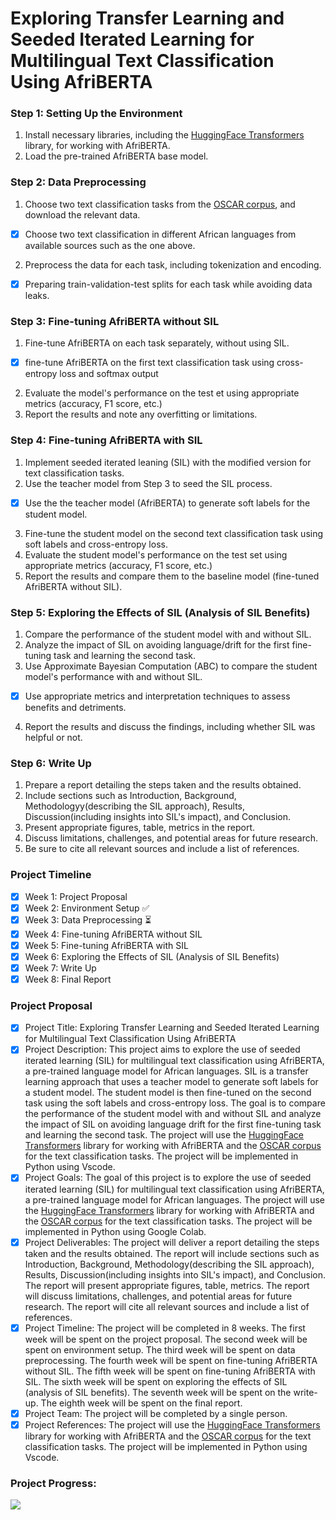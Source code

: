 # Exploring Transfer Learning and Seeded Iterated Learning for Multilingual Text Classification Using AfriBERTA

### Step 1: Setting Up the Environment

1.  Install necessary libraries, including the [HuggingFace Transformers](https://huggingface.co/transformers/) library, for working with AfriBERTA.
2.  Load the pre-trained AfriBERTA base model.

### Step 2: Data Preprocessing

1.  Choose two text classification tasks from the [OSCAR corpus](https://oscar-corpus.com/), and download the relevant data.

-   [x] Choose two text classification in different African languages from available sources such as the one above.

2.  Preprocess the data for each task, including tokenization and encoding.

-   [x] Preparing train-validation-test splits for each task while avoiding data leaks.

### Step 3: Fine-tuning AfriBERTA without SIL

1.  Fine-tune AfriBERTA on each task separately, without using SIL.

-   [x] fine-tune AfriBERTA on the first text classification task using cross-entropy loss and softmax output

2.  Evaluate the model's performance on the test et using appropriate metrics (accuracy, F1 score, etc.)
3.  Report the results and note any overfitting or limitations.

### Step 4: Fine-tuning AfriBERTA with SIL

1.  Implement seeded iterated leaning (SIL) with the modified version for text classification tasks.
2.  Use the teacher model from Step 3 to seed the SIL process.

-   [x] Use the the teacher model (AfriBERTA) to generate soft labels for the student model.

3.  Fine-tune the student model on the second text classification task using soft labels and cross-entropy loss.
4.  Evaluate the student model's performance on the test set using appropriate metrics (accuracy, F1 score, etc.)
5.  Report the results and compare them to the baseline model (fine-tuned AfriBERTA without SIL).

### Step 5: Exploring the Effects of SIL (Analysis of SIL Benefits)

1.  Compare the performance of the student model with and without SIL.
2.  Analyze the impact of SIL on avoiding language/drift for the first fine-tuning task and learning the second task.
3.  Use Approximate Bayesian Computation (ABC) to compare the student model's performance with and without SIL.

-   [x] Use appropriate metrics and interpretation techniques to assess benefits and detriments.

4.  Report the results and discuss the findings, including whether SIL was helpful or not.

### Step 6: Write Up

1.  Prepare a report detailing the steps taken and the results obtained.
2.  Include sections such as Introduction, Background, Methodologyy(describing the SIL approach), Results, Discussion(including insights into SIL's impact), and Conclusion.
3.  Present appropriate figures, table, metrics in the report.
4.  Discuss limitations, challenges, and potential areas for future research.
5.  Be sure to cite all relevant sources and include a list of references.

### Project Timeline

-   [x] Week 1: Project Proposal
-   [x] Week 2: Environment Setup ✅
-   [x] Week 3: Data Preprocessing ⏳
-   [x] Week 4: Fine-tuning AfriBERTA without SIL
-   [x] Week 5: Fine-tuning AfriBERTA with SIL
-   [x] Week 6: Exploring the Effects of SIL (Analysis of SIL Benefits)
-   [x] Week 7: Write Up
-   [x] Week 8: Final Report

### Project Proposal

-   [x] Project Title: Exploring Transfer Learning and Seeded Iterated Learning for Multilingual Text Classification Using AfriBERTA
-   [x] Project Description: This project aims to explore the use of seeded iterated learning (SIL) for multilingual text classification using AfriBERTA, a pre-trained language model for African languages. SIL is a transfer learning approach that uses a teacher model to generate soft labels for a student model. The student model is then fine-tuned on the second task using the soft labels and cross-entropy loss. The goal is to compare the performance of the student model with and without SIL and analyze the impact of SIL on avoiding language drift for the first fine-tuning task and learning the second task. The project will use the [HuggingFace Transformers](https://huggingface.co/transformers/) library for working with AfriBERTA and the [OSCAR corpus](https://oscar-corpus.com/) for the text classification tasks. The project will be implemented in Python using Vscode.
-   [x] Project Goals: The goal of this project is to explore the use of seeded iterated learning (SIL) for multilingual text classification using AfriBERTA, a pre-trained language model for African languages. The project will use the [HuggingFace Transformers](https://huggingface.co/transformers/) library for working with AfriBERTA and the [OSCAR corpus](https://oscar-corpus.com/) for the text classification tasks. The project will be implemented in Python using Google Colab.
-   [x] Project Deliverables: The project will deliver a report detailing the steps taken and the results obtained. The report will include sections such as Introduction, Background, Methodology(describing the SIL approach), Results, Discussion(including insights into SIL's impact), and Conclusion. The report will present appropriate figures, table, metrics. The report will discuss limitations, challenges, and potential areas for future research. The report will cite all relevant sources and include a list of references.
-   [x] Project Timeline: The project will be completed in 8 weeks. The first week will be spent on the project proposal. The second week will be spent on environment setup. The third week will be spent on data preprocessing. The fourth week will be spent on fine-tuning AfriBERTA without SIL. The fifth week will be spent on fine-tuning AfriBERTA with SIL. The sixth week will be spent on exploring the effects of SIL (analysis of SIL benefits). The seventh week will be spent on the write-up. The eighth week will be spent on the final report.
-   [x] Project Team: The project will be completed by a single person.
-   [x] Project References: The project will use the [HuggingFace Transformers](https://huggingface.co/transformers/) library for working with AfriBERTA and the [OSCAR corpus](https://oscar-corpus.com/) for the text classification tasks. The project will be implemented in Python using Vscode.

### Project Progress:

![](https://img.shields.io/badge/status-In_progress-yellow.svg)
